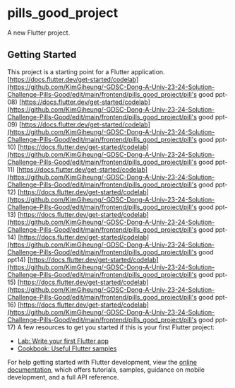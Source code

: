 # pills_good_project

A new Flutter project.

## Getting Started

This project is a starting point for a Flutter application.
[https://docs.flutter.dev/get-started/codelab](https://github.com/KimGiheung/-GDSC-Dong-A-Univ-23-24-Solution-Challenge-Pills-Good/edit/main/frontend/pills_good_project/pill's good ppt-08)
[https://docs.flutter.dev/get-started/codelab](https://github.com/KimGiheung/-GDSC-Dong-A-Univ-23-24-Solution-Challenge-Pills-Good/edit/main/frontend/pills_good_project/pill's good ppt-09)
[https://docs.flutter.dev/get-started/codelab](https://github.com/KimGiheung/-GDSC-Dong-A-Univ-23-24-Solution-Challenge-Pills-Good/edit/main/frontend/pills_good_project/pill's good ppt-10)
[https://docs.flutter.dev/get-started/codelab](https://github.com/KimGiheung/-GDSC-Dong-A-Univ-23-24-Solution-Challenge-Pills-Good/edit/main/frontend/pills_good_project/pill's good ppt-11)
[https://docs.flutter.dev/get-started/codelab](https://github.com/KimGiheung/-GDSC-Dong-A-Univ-23-24-Solution-Challenge-Pills-Good/edit/main/frontend/pills_good_project/pill's good ppt-12)
[https://docs.flutter.dev/get-started/codelab](https://github.com/KimGiheung/-GDSC-Dong-A-Univ-23-24-Solution-Challenge-Pills-Good/edit/main/frontend/pills_good_project/pill's good ppt-13)
[https://docs.flutter.dev/get-started/codelab](https://github.com/KimGiheung/-GDSC-Dong-A-Univ-23-24-Solution-Challenge-Pills-Good/edit/main/frontend/pills_good_project/pill's good ppt-14)
[https://docs.flutter.dev/get-started/codelab](https://github.com/KimGiheung/-GDSC-Dong-A-Univ-23-24-Solution-Challenge-Pills-Good/edit/main/frontend/pills_good_project/pill's good ppt14)
[https://docs.flutter.dev/get-started/codelab](https://github.com/KimGiheung/-GDSC-Dong-A-Univ-23-24-Solution-Challenge-Pills-Good/edit/main/frontend/pills_good_project/pill's good ppt-15)
[https://docs.flutter.dev/get-started/codelab](https://github.com/KimGiheung/-GDSC-Dong-A-Univ-23-24-Solution-Challenge-Pills-Good/edit/main/frontend/pills_good_project/pill's good ppt-16)
[https://docs.flutter.dev/get-started/codelab](https://github.com/KimGiheung/-GDSC-Dong-A-Univ-23-24-Solution-Challenge-Pills-Good/edit/main/frontend/pills_good_project/pill's good ppt-17)
A few resources to get you started if this is your first Flutter project:

- [Lab: Write your first Flutter app](https://docs.flutter.dev/get-started/codelab)
- [Cookbook: Useful Flutter samples](https://docs.flutter.dev/cookbook)

For help getting started with Flutter development, view the
[online documentation](https://docs.flutter.dev/), which offers tutorials,
samples, guidance on mobile development, and a full API reference.
